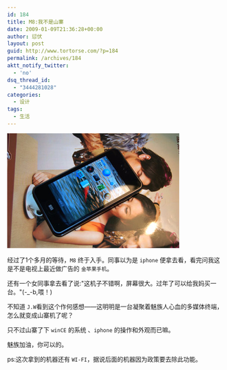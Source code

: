 ```yaml
---
id: 184
title: M8:我不是山寨
date: 2009-01-09T21:36:28+00:00
author: 愆伏
layout: post
guid: http://www.tortorse.com/?p=184
permalink: /archives/184
aktt_notify_twitter:
  - 'no'
dsq_thread_id:
  - "3444281028"
categories:
  - 设计
tags:
  - 生活
---
```

![M8](/wp-content/uploads/2009/01/m8.jpg)

经过了1个多月的等待，`M8` 终于入手。同事以为是 `iphone` 便拿去看，看完问我这是不是电视上最近做广告的 `金苹果手机`。

还有一个女同事拿去看了说:"这机子不错啊，屏幕很大。过年了可以给我妈买一台。"(-_-b,喂！)

不知道 `J.W`看到这个作何感想——这明明是一台凝聚着魅族人心血的多媒体终端，怎么就变成山寨机了呢？

只不过山寨了下 `winCE` 的系统 、`iphone` 的操作和外观而已嘛。

魅族加油，你可以的。

ps:这次拿到的机器还有 `WI-FI`，据说后面的机器因为政策要去除此功能。
